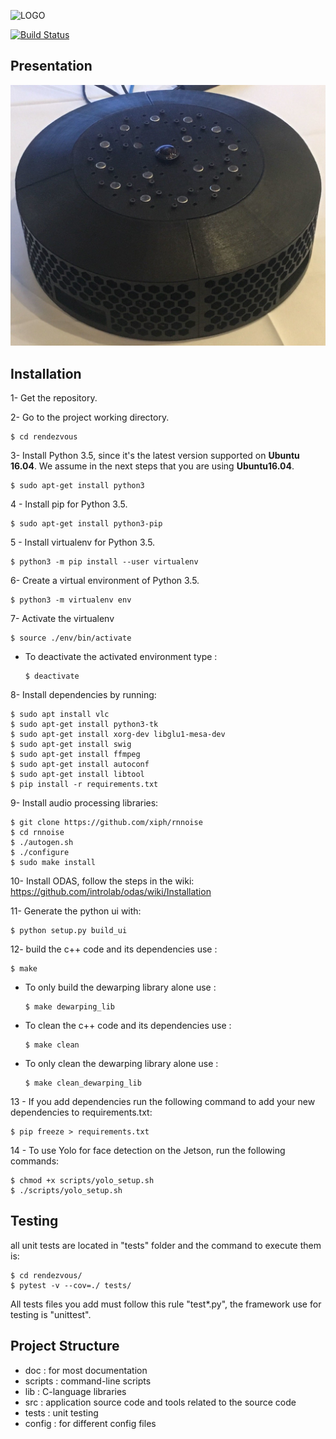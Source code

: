 ![LOGO](https://github.com/introlab/rendezvous/blob/master/screenshots/logo.svg)

[![Build Status](https://travis-ci.org/introlab/rendezvous.svg?branch=master)](https://travis-ci.org/introlab/rendezvous)

## Presentation

![](https://github.com/introlab/rendezvous/blob/master/screenshots/montage.jpg)

## Installation

1- Get the repository.

2- Go to the project working directory.
    
    $ cd rendezvous

3- Install Python 3.5, since it's the latest version supported on **Ubuntu 16.04**. We assume in the next steps that you are using **Ubuntu16.04**.

    $ sudo apt-get install python3

4 - Install pip for Python 3.5.

    $ sudo apt-get install python3-pip

5 - Install virtualenv for Python 3.5.

    $ python3 -m pip install --user virtualenv

6- Create a virtual environment of Python 3.5.

    $ python3 -m virtualenv env

7- Activate the virtualenv

    $ source ./env/bin/activate

- To deactivate the activated environment type : 

      $ deactivate

8- Install dependencies by running:

    $ sudo apt install vlc
    $ sudo apt-get install python3-tk
    $ sudo apt-get install xorg-dev libglu1-mesa-dev
    $ sudo apt-get install swig
    $ sudo apt-get install ffmpeg
    $ sudo apt-get install autoconf
    $ sudo apt-get install libtool
    $ pip install -r requirements.txt

9- Install audio processing libraries:

    $ git clone https://github.com/xiph/rnnoise
    $ cd rnnoise
    $ ./autogen.sh
    $ ./configure
    $ sudo make install

10- Install ODAS, follow the steps in the wiki: https://github.com/introlab/odas/wiki/Installation

11- Generate the python ui with:

    $ python setup.py build_ui

12- build the c++ code and its dependencies use :

    $ make

- To only build the dewarping library alone use :

      $ make dewarping_lib

- To clean the c++ code and its dependencies use :

      $ make clean

- To only clean the dewarping library alone use :

      $ make clean_dewarping_lib

13 - If you add dependencies run the following command to add your new dependencies to requirements.txt:
    
    $ pip freeze > requirements.txt


14 - To use Yolo for face detection on the Jetson, run the following commands:

    $ chmod +x scripts/yolo_setup.sh
    $ ./scripts/yolo_setup.sh

## Testing
all unit tests are located in "tests" folder and the command to execute them is:

    $ cd rendezvous/ 
    $ pytest -v --cov=./ tests/

All tests files you add must follow this rule "test*.py", the framework use for testing is "unittest".

## Project Structure

- doc : for most documentation
- scripts : command-line scripts
- lib : C-language libraries
- src : application source code and tools related to the source code
- tests : unit testing
- config : for different config files
